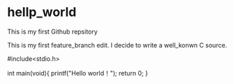 # hellp_world
This is my first Github repsitory

This is my first feature_branch edit.
I decide to write a well_konwn C source.

#include<stdio.h>

int main(void){
  printf("Hello world！");
  return 0;
}

